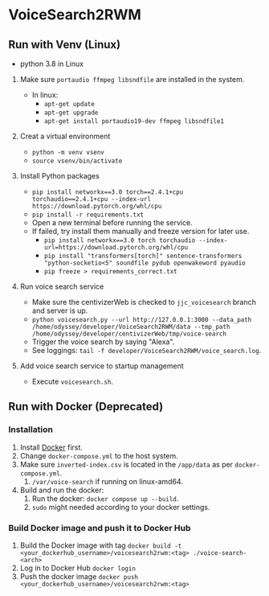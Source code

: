 # VoiceSearch2RWM

## Run with Venv (Linux)

* python 3.8 in Linux

1. Make sure `portaudio ffmpeg libsndfile` are installed in the system.
   * In linux:
     * `apt-get update`
     * `apt-get upgrade`
     * `apt-get install portaudio19-dev ffmpeg libsndfile1`
2. Creat a virtual environment
   * `python -m venv vsenv`
   * `source vsenv/bin/activate`

3. Install Python packages
   * `pip install networkx==3.0 torch==2.4.1+cpu torchaudio==2.4.1+cpu --index-url https://download.pytorch.org/whl/cpu`
   * `pip install -r requirements.txt`
   * Open a new terminal before running the service.
   * If failed, try install them manually and freeze version for later use.
     * `pip install networkx==3.0 torch torchaudio --index-url=https://download.pytorch.org/whl/cpu`
     * `pip install "transformers[torch]" sentence-transformers "python-socketio<5" soundfile pydub openwakeword pyaudio`
     * `pip freeze > requirements_correct.txt`

4. Run voice search service
   * Make sure the centivizerWeb is checked to `jjc_voicesearch` branch and server is up.
   * `python voicesearch.py --url http://127.0.0.1:3000 --data_path /home/odyssey/developer/VoiceSearch2RWM/data --tmp_path /home/odyssey/developer/centivizerWeb/tmp/voice-search`
   * Trigger the voice search by saying "Alexa".
   * See loggings:
     `tail -f developer/VoiceSearch2RWM/voice_search.log`.

5. Add voice search service to startup management
   * Execute `voicesearch.sh`.


## Run with Docker (Deprecated)

### Installation

1. Install [Docker](https://docs.docker.com/engine/install/) first.
2. Change `docker-compose.yml` to the host system.
3. Make sure `inverted-index.csv` is located in the `/app/data` as per `docker-compose.yml`.
   1. `/var/voice-search` if running on linux-amd64.
4. Build and run the docker:
   1. Run the docker: `docker compose up --build`.
   2. `sudo` might needed according to your docker settings. 

### Build Docker image and push it to Docker Hub

1. Build the Docker image with tag
   `docker build -t <your_dockerhub_username>/voicesearch2rwm:<tag> ./voice-search-<arch>`
2. Log in to Docker Hub
   `docker login`
3. Push the docker image
   `docker push <your_dockerhub_username>/voicesearch2rwm:<tag>`
